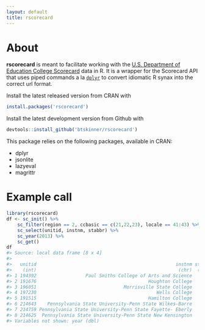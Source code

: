 ```yaml
---
layout: default
title: rscorecard
---
```


# About 

**rscorecard** is meant to facilitate working with the [U.S. Department of Education College Scorecard](https://collegescorecard.ed.gov) data in R. It is a wrapper for the Scorecard API that uses piped commands a la [`dplyr`](http://github.com/hadley/dplyr) to convert idiomatic R synax into the correct url format.

Install the latest released version from CRAN with

```r
install.packages('rscorecard')
```

Install the latest development version from Github with

```r
devtools::install_github('btskinner/rscorecard')
```

This package relies on the following packages, available in CRAN:

* dplyr
* jsonlite
* lazyeval
* magrittr

# Example call

``` r
library(rscorecard)
df <- sc_init() %>% 
    sc_filter(region == 2, ccbasic == c(21,22,23), locale == 41:43) %>% 
    sc_select(unitid, instnm, stabbr) %>% 
    sc_year(2013) %>% 
    sc_get()
df
#> Source: local data frame [8 x 4]
#> 
#>   unitid                                                   instnm stabbr
#>    (int)                                                    (chr)  (chr)
#> 1 194392                  Paul Smiths College of Arts and Science     NY
#> 2 191676                                         Houghton College     NY
#> 3 196051                                Morrisville State College     NY
#> 4 197230                                            Wells College     NY
#> 5 191515                                         Hamilton College     NY
#> 6 214643    Pennsylvania State University-Penn State Wilkes-Barre     PA
#> 7 214759 Pennsylvania State University-Penn State Fayette- Eberly     PA
#> 8 214625  Pennsylvania State University-Penn State New Kensington     PA
#> Variables not shown: year (dbl)
```

